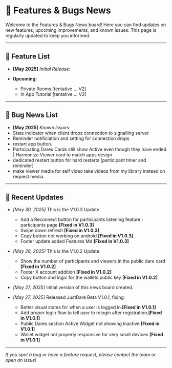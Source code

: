 # 📢 Features & Bugs News

Welcome to the Features & Bugs News board! Here you can find updates on new features, upcoming improvements, and known issues. This page is regularly updated to keep you informed.

---

## 🚀 Feature List

- **[May 2025]** _Initial Release:_
  
- **Upcoming:**
  - Private Rooms [tentative ... V2]
  - In App Tutorial [tentative ... V2]

---

## 🐞 Bug News List

- **[May 2025]** _Known Issues:_
- State indicator when client drops connection to signalling server
- Reminder notificiation and setting for connection drops
- restart app button.
- Participating Dares Cards still show Active even though they have ended | Harmonize Viewer card to match apps design
- dedicated restart button for hard restarts [participant timer and reminder]
- make viewer media for self video take videos from my library instead on request media.


---

## 📝 Recent Updates

- _[May 30, 2025]_ This is the V1.0.3 Update
  - Add a Reconnect button for participants listening feature i participants page **[Fixed in V1.0.3]**
  - Swipe down refresh **[Fixed in V1.0.3]**
  - Copy button not working on android  **[Fixed in V1.0.3]**
  - Footer update added Features Md **[Fixed in V1.0.3]**


- _[May 28, 2025]_ This is the V1.0.2 Update
  - Show the number of participants and viewers in the public dare card **[Fixed in V1.0.2]**
  - Footer X account addition **[Fixed in V1.0.2]**
  - Copy button and logic for the wallets public key **[Fixed in V1.0.2]**
 
    
- _[May 27, 2025]_ Initial version of this news board created.
- _[May 27, 2025]_ Released JustDare Beta V1.0.1, fixing:
   - Better visual states for when a user is logged in.**[Fixed in V1.0.1]**
  - Add proper login flow to tell user to relogin after registration.**[Fixed in V1.0.1]**
  - Public Dares section Active Widget not showing Inactive **[Fixed in V1.0.1]**
  - Wallet widget not properly responsive for very small devices **[Fixed in V1.0.1]**

---

_If you spot a bug or have a feature request, please contact the team or open an issue!_
